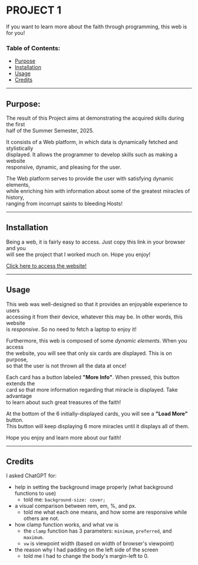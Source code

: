 # PROJECT 1

If you want to learn more about the faith through programming, this web is for you!

<!-- <img src="Project-1-CSCI270-computer.png" alt="carlo" style="border-radius: 1rem; float: right; width:40%; height:auto; margin-right: 12rem;">-->

### Table of Contents:
- [Purpose](#purpose)
- [Installation](#installation)
- [Usage](#usage)
- [Credits](#credits)

---

## Purpose:
The result of this Project aims at demonstrating the acquired skills during the first<br>
half of the Summer Semester, 2025.

It consists of a Web platform, in which data is dynamically fetched and stylistically<br>
displayed. It allows the programmer to develop skills such as making a website<br>
responsive, dynamic, and pleasing for the user.

The Web platform serves to provide the user with satisfying dynamic elements,<br>
while enriching him with information about some of the greatest miracles of history,<br>
ranging from incorrupt saints to bleeding Hosts!

---

## Installation

Being a web, it is fairly easy to access. Just copy this link in your browser and you<br>
will see the project that I worked much on. Hope you enjoy!

[Click here to access the website!](http://localhost:63342/csci270/PROJECT1/MiracleDex.html?_ijt=jamjbbnah283ircibpd9o5m3bg)

---
<!--<img src="Project-1-CSCI270-phone.png" style="border-radius: 1rem; float:right; width:13%; height:auto; margin-right: 30rem;">-->

## Usage

This web was well-designed so that it provides an enjoyable experience to users<br>
accessing it from their device, whatever this may be. In other words, this website<br>
is *responsive*. So no need to fetch a laptop to enjoy it!

Furthermore, this web is composed of some *dynamic elements*. When you access<br>
the website, you will see that only six cards are displayed. This is on purpose,<br>
so that the user is not thrown all the data at once!

Each card has a button labeled **"More Info"**. When pressed, this button extends the<br>
card so that more information regarding that miracle is displayed. Take advantage<br>
to learn about such great treasures of the faith!

At the bottom of the 6 initially-displayed cards, you will see a **"Load More"** button.<br>
This button will keep displaying 6 more miracles until it displays all of them.

Hope you enjoy and learn more about our faith!

---

## Credits

I asked ChatGPT for:
- help in setting the background image properly (what background functions to use)
    - told me: `background-size: cover;`
- a visual comparison between rem, em, %, and px.
    - told me what each one means, and how some are responsive while others are not.
- how clamp function works, and what vw is
    - the `clamp` function has 3 parameters: `minimum`, `preferred`, and `maximum`.
    - `vw` is viewpoint width (based on width of browser's viewpoint)
- the reason why I had padding on the left side of the screen
    - told me I had to change the body's margin-left to 0.
